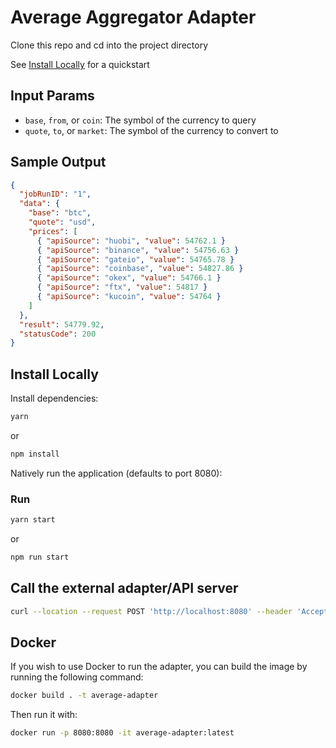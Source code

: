 # Average Aggregator Adapter

Clone this repo and cd into the project directory

See [Install Locally](#install-locally) for a quickstart

## Input Params

- `base`, `from`, or `coin`: The symbol of the currency to query
- `quote`, `to`, or `market`: The symbol of the currency to convert to

## Sample Output

```json
{
  "jobRunID": "1",
  "data": {
    "base": "btc",
    "quote": "usd",
    "prices": [
      { "apiSource": "huobi", "value": 54762.1 }
      { "apiSource": "binance", "value": 54756.63 }
      { "apiSource": "gateio", "value": 54765.78 }
      { "apiSource": "coinbase", "value": 54827.86 }
      { "apiSource": "okex", "value": 54766.1 }
      { "apiSource": "ftx", "value": 54817 }
      { "apiSource": "kucoin", "value": 54764 }
    ]
  },
  "result": 54779.92,
  "statusCode": 200
}
```

## Install Locally

Install dependencies:

```bash
yarn
```
or
```bash
npm install
```

Natively run the application (defaults to port 8080):

### Run

```bash
yarn start
```
or
```bash
npm run start
```

## Call the external adapter/API server

```bash
curl --location --request POST 'http://localhost:8080' --header 'Accept: application/json' --header 'Content-Type: application/json' --data '{"data": {"base":"btc","quote":"usd"}}'
```

## Docker

If you wish to use Docker to run the adapter, you can build the image by running the following command:

```bash
docker build . -t average-adapter
```

Then run it with:

```bash
docker run -p 8080:8080 -it average-adapter:latest
```
